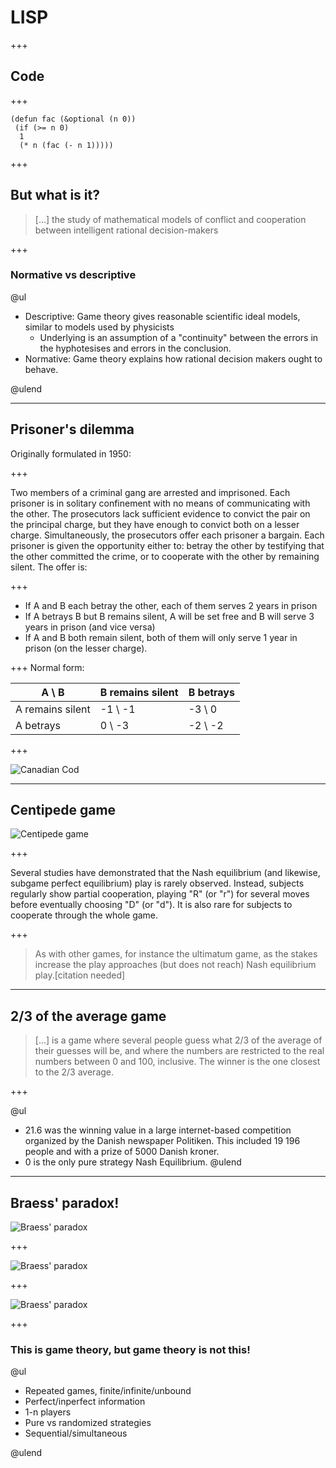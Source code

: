 # LISP

+++ 

## Code

+++

```
(defun fac (&optional (n 0))
 (if (>= n 0)
  1
  (* n (fac (- n 1)))))
```

+++

## But what is it?

> [...] the study of mathematical models of conflict and cooperation between intelligent rational decision-makers

+++

### Normative vs descriptive

@ul

- Descriptive: Game theory gives reasonable scientific ideal models, similar to models used by physicists
  + Underlying is an assumption of a "continuity" between the errors in the hyphotesises and errors in the conclusion.
- Normative: Game theory explains how rational decision makers ought to behave. 

@ulend

---

## Prisoner's dilemma

Originally formulated in 1950:

+++

Two members of a criminal gang are arrested and imprisoned. Each prisoner is in solitary confinement with no means of communicating with the other. The prosecutors lack sufficient evidence to convict the pair on the principal charge, but they have enough to convict both on a lesser charge. Simultaneously, the prosecutors offer each prisoner a bargain. Each prisoner is given the opportunity either to: betray the other by testifying that the other committed the crime, or to cooperate with the other by remaining silent. The offer is:

+++

* If A and B each betray the other, each of them serves 2 years in prison
* If A betrays B but B remains silent, A will be set free and B will serve 3 years in prison (and vice versa)
* If A and B both remain silent, both of them will only serve 1 year in prison (on the lesser charge).

+++
Normal form:

| A \ B            | B remains silent | B betrays |
|------------------|------------------|-----------|
| A remains silent | -1 \ -1          | -3 \ 0    | 
| A betrays        | 0 \ -3           | -2 \ -2   |


+++

![Canadian Cod](https://upload.wikimedia.org/wikipedia/commons/thumb/5/54/Surexploitation_morue_surp%C3%AAcheEn.jpg/613px-Surexploitation_morue_surp%C3%AAcheEn.jpg)

---

## Centipede game
 
![Centipede game](https://upload.wikimedia.org/wikipedia/commons/thumb/6/68/Centipede_game.png/800px-Centipede_game.png)

+++

Several studies have demonstrated that the Nash equilibrium (and likewise, subgame perfect equilibrium) play is rarely observed. Instead, subjects regularly show partial cooperation, playing "R" (or "r") for several moves before eventually choosing "D" (or "d"). It is also rare for subjects to cooperate through the whole game.

+++ 

> As with other games, for instance the ultimatum game, as the stakes increase the play approaches (but does not reach) Nash equilibrium play.[citation needed]

---

## 2/3 of the average game

> [...] is a game where several people guess what 2/3 of the average of their guesses will be, and where the numbers are restricted to the real numbers between 0 and 100, inclusive. The winner is the one closest to the 2/3 average.
 
+++

@ul
* 21.6 was the winning value in a large internet-based competition organized by the Danish newspaper Politiken. This included 19 196 people and with a prize of 5000 Danish kroner.
* 0 is the only pure strategy Nash Equilibrium.
@ulend

---

## Braess' paradox!

![Braess' paradox](https://upload.wikimedia.org/wikipedia/commons/0/01/Braess_paradox_road_example.svg)

+++

![Braess' paradox](img/Braess_paradox_road_example-non-neq.svg)

+++

![Braess' paradox](img/Braess_paradox_road_example-with-neq.svg)

+++


### This is game theory, but game theory is not this!

@ul 

* Repeated games, finite/infinite/unbound
* Perfect/inperfect information
* 1-n players
* Pure vs randomized strategies
* Sequential/simultaneous

@ulend
